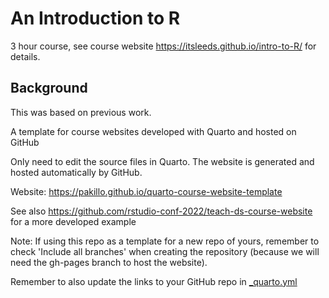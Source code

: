 # An Introduction to R

3 hour course, see course website https://itsleeds.github.io/intro-to-R/ for details.


## Background

This was based on previous work.

A template for course websites developed with Quarto and hosted on GitHub

Only need to edit the source files in Quarto. The website is generated and hosted automatically by GitHub.

Website: https://pakillo.github.io/quarto-course-website-template

See also https://github.com/rstudio-conf-2022/teach-ds-course-website for a more developed example

Note: If using this repo as a template for a new repo of yours, remember to check 'Include all branches' when creating the repository (because we will need the gh-pages branch to host the website).

Remember to also update the links to your GitHub repo in [_quarto.yml](https://github.com/Pakillo/quarto-course-website-template/blob/main/_quarto.yml)
